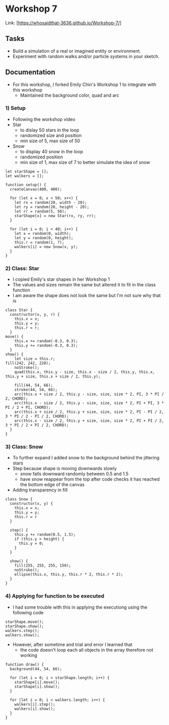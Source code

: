 # Workshop 7
Link: [https://whosaidthat-3636.github.io/Workshop-7/]

## Tasks
- Build a simulation of a real or imagined entity or environment.
- Experiment with random walks and/or particle systems in your sketch.

## Documentation
- For this workshop, I forked Emily Chin's Workshop 1 to integrate with this workshop
  * Maintained the background color, quad and arc

### 1) Setup
- Following the workshop video
- Star
  * to dislay 50 stars in the loop
  * randomized size and position
  * min size of 5, max size of 50
- Snow
  * to display 40 snow in the loop
  * randomized position
  * min size of 1, max size of 7 to better simulate the idea of snow
```
let starShape = [];
let walkers = [];

function setup() {
  createCanvas(400, 400);

  for (let x = 0; x < 50; x++) {
    let rx = random(20, width - 20);
    let ry = random(20, height - 20);
    let rr = random(5, 50); 
    starShape[x] = new Star(rx, ry, rr);
  }

  for (let i = 0; i < 40; i++) {
    let x = random(0, width);
    let y = random(0, height);
    this.r = random(1, 7); 
    walkers[i] = new Snow(x, y);
  }
}
```

### 2) Class: Star
- I copied Emily's star shapes in her Workshop 1
- The values and sizes remain the same but altered it to fit in the class function
- I am aware the shape does not look the same but I'm not sure why that is
```
class Star {
  constructor(x, y, r) {
    this.x = x;
    this.y = y;
    this.r = r;
  }
move() {
    this.x += random(-0.3, 0.3); 
    this.y += random(-0.3, 0.3);
  }
show() {
    let size = this.r;
fill(242, 242, 228);
    noStroke();
    quad(this.x, this.y - size, this.x - size / 2, this.y, this.x, this.y + size, this.x + size / 2, this.y);

    fill(44, 54, 66);
    stroke(44, 54, 66);
    arc(this.x + size / 2, this.y - size, size, size * 2, PI, 3 * PI / 2, CHORD);
    arc(this.x - size / 2, this.y - size, size, size * 2, PI + PI, 3 * PI / 2 + PI, CHORD);
    arc(this.x + size / 2, this.y + size, size, size * 2, PI - PI / 2, 3 * PI / 2 - PI / 2, CHORD);
    arc(this.x - size / 2, this.y + size, size, size * 2, PI + PI / 2, 3 * PI / 2 + PI / 2, CHORD);
  }
}
```

### 3) Class: Snow
- To further expand I added snow to the background behind the jittering stars
- Step because shape is moving downwards slowly
  * snow falls downward randomly between 0.5 and 1.5
  * have snow reappear from the top after code checks it has reached the bottom edge of the canvas
 - Adding transparency in fill
```
class Snow {
  constructor(x, y) {
    this.x = x;
    this.y = y;
    this.r = r
  }

  step() {
    this.y += random(0.5, 1.5); 
    if (this.y > height) {
      this.y = 0; 
    }
  }

  show() {
    fill(255, 255, 255, 150); 
    noStroke();
    ellipse(this.x, this.y, this.r * 2, this.r * 2);
  }
}
```

### 4) Applying for function to be executed
- I had some trouble with this in applying the executiong using the following code
```
starShape.move(); 
starShape.show(); 
walkers.step(); 
walkers.show(); 
```
- However, after sometime and trial and error I learned that
  * the code doesn't loop each all objects in the array therefore not working
```
function draw() {
  background(44, 54, 66);

  for (let i = 0; i < starShape.length; i++) {
    starShape[i].move();
    starShape[i].show();
  }

  for (let i = 0; i < walkers.length; i++) {
    walkers[i].step();
    walkers[i].show();
  }
}
```
